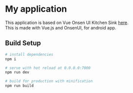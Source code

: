 # My application

This application is based on Vue Onsen UI Kitchen Sink [here](https://onsenui.github.io/vue-onsenui-kitchensink/).  
This is made with Vue.js and OnsenUI, for android app.


## Build Setup

``` bash
# install dependencies
npm i

# serve with hot reload at 0.0.0.0:7000
npm run dev

# build for production with minification
npm run build
```
